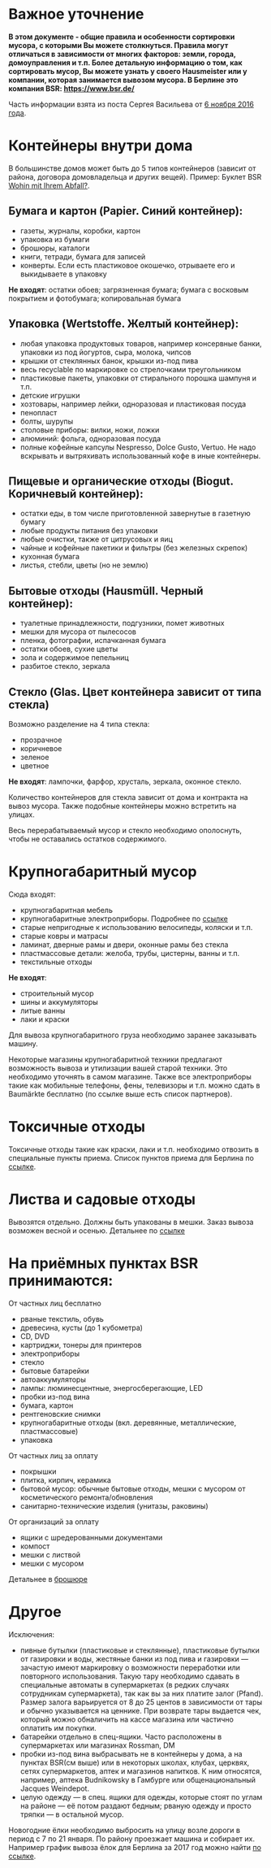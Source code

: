 # Важное уточнение

**В этом документе - общие правила и особенности сортировки мусора, с которыми Вы можете столкнуться. Правила могут отличаться в зависимости от многих факторов: земли, города, домоуправления и т.п. Более детальную информацию о том, как сортировать мусор, Вы можете узнать у своего Hausmeister или у компании, которая занимается вывозом мусора. В Берлине это компания BSR: https://www.bsr.de/**

Часть информации взята из поста Сергея Васильева от [6 ноября 2016 года](https://www.facebook.com/sergey.vasilyev/posts/10205938874269863).

# Контейнеры внутри дома

В большинстве домов может быть до 5 типов контейнеров (зависит от района, договора домовладельца и других вещей). Пример: Буклет BSR [Wohin mit Ihrem Abfall?](https://www.bsr.de/assets/downloads/BSR_Muellplatzschild_2016.pdf).

## Бумага и картон (Papier. Синий контейнер):
  * газеты, журналы, коробки, картон
  * упаковка из бумаги
  * брошюры, каталоги
  * книги, тетради, бумага для записей
  * конверты. Если есть пластиковое окошечко, отрываете его и выкидываете в упаковку

**Не входят**: остатки обоев; загрязненная бумага; бумага с восковым покрытием и фотобумага; копировальная бумага

## Упаковка (Wertstoffe. Желтый контейнер):
  * любая упаковка продуктовых товаров, например консервные банки, упаковки из под йогуртов, сыра, молока, чипсов
  * крышки от стеклянных банок, крышки из-под пива
  * весь recyclable по маркировке со стрелочками треугольником
  * пластиковые пакеты, упаковки от стирального порошка шампуня и т.п.
  * детские игрушки
  * хозтовары, например лейки, одноразовая и пластиковая посуда
  * пенопласт
  * болты, шурупы
  * столовые приборы: вилки, ножи, ложки
  * алюминий: фольга, одноразовая посуда
  * полные кофейные капсулы Nespresso, Dolce Gusto, Vertuo. Не надо вскрывать и вытряхивать использованный кофе в иные контейнеры.

## Пищевые и органические отходы (Biogut. Коричневый контейнер):
  * остатки еды, в том числе приготовленной завернутые в газетную бумагу
  * любые продукты питания без упаковки
  * любые очистки, также от цитрусовых и яиц
  * чайные и кофейные пакетики и фильтры (без железных скрепок)
  * кухонная бумага
  * листья, стебли, цветы (но не землю)

## Бытовые отходы (Hausmüll. Черный контейнер):
  * туалетные принадлежности, подгузники, помет животных
  * мешки для мусора от пылесосов
  * пленка, фотографии, испачканная бумага
  * остатки обоев, сухие цветы
  * зола и содержимое пепельниц
  * разбитое стекло, зеркала

## Стекло (Glas. Цвет контейнера зависит от типа стекла)

Возможно разделение на 4 типа стекла:
  * прозрачное
  * коричневое
  * зеленое
  * цветное

**Не входят**: лампочки, фарфор, хрусталь, зеркала, оконное стекло.

Количество контейнеров для стекла зависит от дома и контракта на вывоз мусора. Также подобные контейнеры можно встретить на улицах.

Весь перерабатываемый мусор и стекло необходимо ополоснуть, чтобы не оставались остатков содержимого.

# Крупногабаритный мусор

Сюда входят:
* крупногабаритная мебель
* крупногабаритные электроприборы. Подробнее по [ссылке](https://www.bsr.de/elektrogeraete-20292.php)
* старые непригодные к использованию велосипеды, коляски и т.п.
* старые ковры и матрасы
* ламинат, дверные рамы и двери, оконные рамы без стекла
* пластмассовые детали: желоба, трубы, цистерны, ванны и т.п.
* текстильные отходы

**Не входят**:
* строительный мусор
* шины и аккумуляторы
* литые ванны
* лаки и краски

Для вывоза крупногабаритного груза необходимо заранее заказывать машину.

Некоторые магазины крупногабаритной техники предлагают возможность вывоза и утилизации вашей старой техники. Это необходимо уточнять в самом магазине. Также все электроприборы такие как мобильные телефоны, фены, телевизоры и т.п. можно сдать в Baumärkte бесплатно (по ссылке выше есть список партнеров).

# Токсичные отходы

Токсичные отходы такие как краски, лаки и т.п. необходимо отвозить в специальные пункты приема. Список пунктов приема для Берлина по [ссылке](https://www.bsr.de/schadstoffe-20363.php).

# Листва и садовые отходы

Вывозятся отдельно. Должны быть упакованы в мешки. Заказ вывоза возможен весной и осенью. Детальнее по [ссылке](https://www.bsr.de/gartenabfaelle-23508.php)

# На приёмных пунктах BSR принимаются:

От частных лиц бесплатно
* рваные текстиль, обувь
* древесина, кусты (до 1 кубометра)
* CD, DVD
* картриджи, тонеры для принтеров
* электроприборы
* стекло
* бытовые батарейки 
* автоаккумуляторы
* лампы: люминесцентные, энергосберегающие, LED
* пробки из-под вина 
* бумага, картон
* рентгеновские снимки
* крупногабаритные отходы (вкл. деревянные, металлические, пластмассовые)
* упаковка

От частных лиц за оплату
* покрышки
* плитка, кирпич, керамика
* бытовой мусор: обычные бытовые отходы, мешки с мусором от косметического ремонта/обновления
* санитарно-технические изделия (унитазы, раковины)

От организаций за оплату
* ящики с шредерованными документами
* компост
* мешки с листвой
* мешки с мусором

Детальнее в [брошюре](https://www.bsr.de/assets/downloads/Preislisten_Recyclinghoefe_Schadstoffsammelstellen.pdf) 

# Другое

Исключения:
* пивные бутылки (пластиковые и стеклянные), пластиковые бутылки от газировки и воды, жестяные банки из под пива и газировки — зачастую имеют маркировку о возможности переработки или повторного использования. Такую тару необходимо сдавать в специальные автоматы в супермаркетах (в редких случаях сотрудникам супермаркета), так как вы за них платите залог (Pfand). Размер залога варьируется от 8 до 25 центов в зависимости от тары и обычно указывается на ценнике. При возврате тары выдается чек, который можно обналичить на кассе магазина или частично оплатить им покупки.
* батарейки отдельно в спец-ящики. Часто расположены в супермаркетах или магазинах Rossman, DM
* пробки из-под вина выбрасывать не в контейнеры у дома, а на пунктах BSR(см выше) или в некоторых школах, клубах, церквях, сетях супермаркетов, аптек и магазинов напитков. К ним относятся, например, аптека Budnikowsky в Гамбурге или общенациональный Jacques Weindepot.
* целую одежду — в спец. ящики для одежды, которые стоят по углам на районе — её потом раздают бедным; рваную одежду и просто тряпки — в остальной мусор.

Новогодние ёлки необходимо выбросить на улицу возле дороги в период с 7 по 21 января. По району проезжает машина и собирает их. Например график вывоза ёлок для Берлина за 2017 год можно найти [по ссылке](https://www.bsr.de/weihnachtsbaeume-20411.php).
